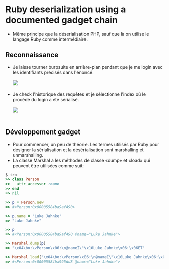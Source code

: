 # Ruby deserialization using a documented gadget chain
- Même principe que la déserialisation PHP, sauf que là on utilise le langage Ruby comme intermédiaire.<br/>
## Reconnaissance
- Je laisse tourner burpsuite en arrière-plan pendant que je me login avec les identifiants précisés dans l'énoncé.<br/></br>
<img src="https://media.discordapp.net/attachments/768928242467340328/770030149490966548/unknown.png"/><br/><br/>
- Je check l'historique des requêtes et je sélectionne l'index où le procédé du login a été sérialisé.<br/><br/>
<img src="https://media.discordapp.net/attachments/768928242467340328/770031231060017192/unknown.png?width=1195&height=890"/><br/><br/>
## Développement gadget 
- Pour commencer, un peu de théorie. Les termes utilisés par Ruby pour désigner la sérialisation et la désérialisation sont marshalling et unmarshalling.
- La classe Marshal a les méthodes de classe «dump» et «load» qui peuvent être utilisées comme suit:
```ruby
$ irb
>> class Person
>>   attr_accessor :name
>> end
=> nil

>> p = Person.new
=> #<Person:0x00005584ba9af490>

>> p.name = "Luke Jahnke"
=> "Luke Jahnke"

>> p
=> #<Person:0x00005584ba9af490 @name="Luke Jahnke">

>> Marshal.dump(p)
=> "\x04\bo:\vPerson\x06:\n@nameI\"\x10Luke Jahnke\x06:\x06ET"

>> Marshal.load("\x04\bo:\vPerson\x06:\n@nameI\"\x10Luke Jahnke\x06:\x06ET")
=> #<Person:0x00005584ba995dd8 @name="Luke Jahnke">
```

